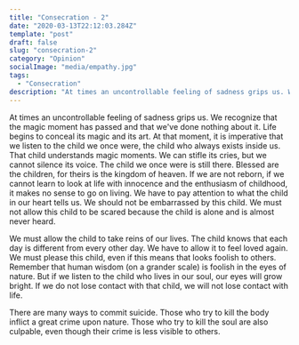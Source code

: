 ```yaml
---
title: "Consecration - 2"
date: "2020-03-13T22:12:03.284Z"
template: "post"
draft: false
slug: "consecration-2"
category: "Opinion"
socialImage: "media/empathy.jpg"
tags:
  - "Consecration"
description: "At times an uncontrollable feeling of sadness grips us. We recognize that the magic moment has passed and that we've done nothing about it. Life begins to conceal its magic and its art. At that moment, it is imperative that we listen to the child we once were, the child who always exists inside us"
---
```


At times an uncontrollable feeling of sadness grips us. We recognize that the magic moment has passed and that we've done nothing about it. Life begins to conceal its magic and its art. At that moment, it is imperative that we listen to the child we once were, the child who always exists inside us. That child understands magic moments. We can stifle its cries, but we cannot silence its voice. The child we once were is still there. Blessed are the children, for theirs is the kingdom of heaven. If we are not reborn, if we cannot learn to look at life with innocence and the enthusiasm of childhood, it makes no sense to go on living. We have to pay attention to what the child in our heart tells us. We should not be embarrassed by this child. We must not allow this child to be scared because the child is alone and is almost never heard.

We must allow the child to take reins of our lives. The child knows that each day is different from every other day. We have to allow it to feel loved again. We must please this child, even if this means that looks foolish to others. Remember that human wisdom (on a grander scale) is foolish in the eyes of nature. But if we listen to the child who lives in our soul, our eyes will grow bright. If we do not lose contact with that child, we will not lose contact with life.

There are many ways to commit suicide. Those who try to kill the body inflict a great crime upon nature. Those who try to kill the soul are also culpable, even though their crime is less visible to others.
